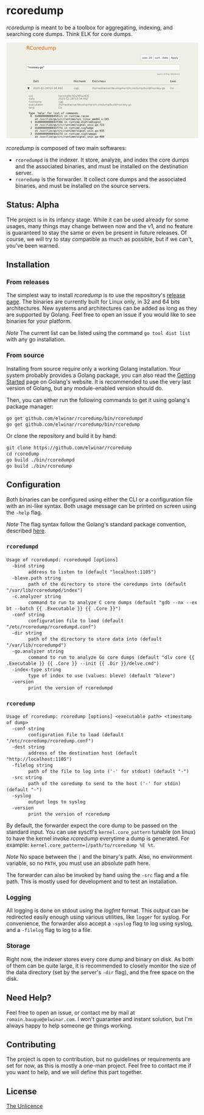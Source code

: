 # rcoredump

_rcoredump_ is meant to be a toolbox for aggregating, indexing, and searching
core dumps. Think ELK for core dumps.

![screenshot](screenshot.png)

_rcoredump_ is composed of two main softwares:

- `rcoredumpd` is the indexer. It store, analyze, and index the core
  dumps and the associated binaries, and must be installed on the destination
  server.
- `rcoredump` is the forwarder. It collect core dumps and the associated
  binaries, and must be installed on the source servers.


## Status: Alpha

THe project is in its infancy stage. While it can be used already for some
usages, many things may change between now and the v1, and no feature is
guaranteed to stay the same or even be present in future releases. Of course,
we will try to stay compatible as much as possible, but if we can't, you've
been warned.

## Installation

### From releases

The simplest way to install _rcoredump_ is to use the repository's [release
page](https://github.com/elwinar/rcoredump/releases). The binaries are
currently built for Linux only, in 32 and 64 bits architectures. New systems
and architectures can be added as long as they are supported by Golang. Feel
free to open an issue if you would like to see binaries for your platform.

*Note* The current list can be listed using the command `go tool dist list`
with any go installation.

### From source

Installing from source require only a working Golang installation. Your system
probably provides a Golang package, you can also read the [Getting
Started](https://golang.org/doc/install) page on Golang's website. It is
recommended to use the very last version of Golang, but any module-enabled
version should do.

Then, you can either run the following commands to get it using golang's
package manager:

	go get github.com/elwinar/rcoredump/bin/rcoredumpd
	go get github.com/elwinar/rcoredump/bin/rcoredump

Or clone the repository and build it by hand:

	git clone https://github.com/elwinar/rcoredump
	cd rcoredump
	go build ./bin/rcoredumpd
	go build ./bin/rcoredump

## Configuration

Both binaries can be configured using either the CLI or a configuration file
with an ini-like syntax. Both usage message can be printed on screen using the
`-help` flag.

*Note* The flag syntax follow the Golang's standard package convention,
described [here](https://golang.org/pkg/flag/#hdr-Command_line_flag_syntax).

### `rcoredumpd`

```
Usage of rcoredumpd: rcoredumpd [options]
  -bind string
        address to listen to (default "localhost:1105")
  -bleve.path string
        path of the directory to store the coredumps into (default "/var/lib/rcoredumpd/index")
  -c.analyzer string
        command to run to analyze C core dumps (default "gdb --nx --ex bt --batch {{ .Executable }} {{ .Core }}")
  -conf string
        configuration file to load (default "/etc/rcoredump/rcoredumpd.conf")
  -dir string
        path of the directory to store data into (default "/var/lib/rcoredumpd")
  -go.analyzer string
        command to run to analyze Go core dumps (default "dlv core {{ .Executable }} {{ .Core }} --init {{ .Dir }}/delve.cmd")
  -index-type string
        type of index to use (values: bleve) (default "bleve")
  -version
        print the version of rcoredumpd
```

### `rcoredump`

```
Usage of rcoredump: rcoredump [options] <executable path> <timestamp of dump>
  -conf string
        configuration file to load (default "/etc/rcoredump/rcoredump.conf")
  -dest string
        address of the destination host (default "http://localhost:1105")
  -filelog string
        path of the file to log into ('-' for stdout) (default "-")
  -src string
        path of the coredump to send to the host ('-' for stdin) (default "-")
  -syslog
        output logs to syslog
  -version
        print the version of rcoredump
```

By default, the forwarder expect the core dump to be passed on the standard
input. You can use sysctl's `kernel.core_pattern` tunable (on linux) to have
the kernel invoke _rcoredump_ everytime a dump is generated. For example:
`kernel.core_pattern=|/path/to/rcoredump %E %t`.

*Note* No space between the `|` and the binary's path. Also, no environment
variable, so no `PATH`, you must use an absolute path here.

The forwarder can also be invoked by hand using the `-src` flag and a file
path. This is mostly used for development and to test an installation.

### Logging

All logging is done on stdout using the _logfmt_ format. This output can be
redirected easily enough using various utilities, like `logger` for syslog. For
convenience, the forwarder also accept a `-syslog` flag to log using syslog, and
a `-filelog` flag to log to a file.

### Storage

Right now, the indexer stores every core dump and binary on disk. As both of
them can be quite large, it is recommended to closely monitor the size of the
data directory (set  by the server's `-dir` flag), and the free space on the
disk.

## Need Help?

Feel free to open an issue, or contact me by mail at
`romain.baugue@elwinar.com`. I won't guarantee and instant solution, but I'm
always happy to help someone ge things working.

## Contributing

The project is open to contribution, but no guidelines or requirements are set
for now, as this is mostly a one-man project. Feel free to contact me if you
want to help, and we will define this part together.

## License

[The Unlicence](./LICENSE)
